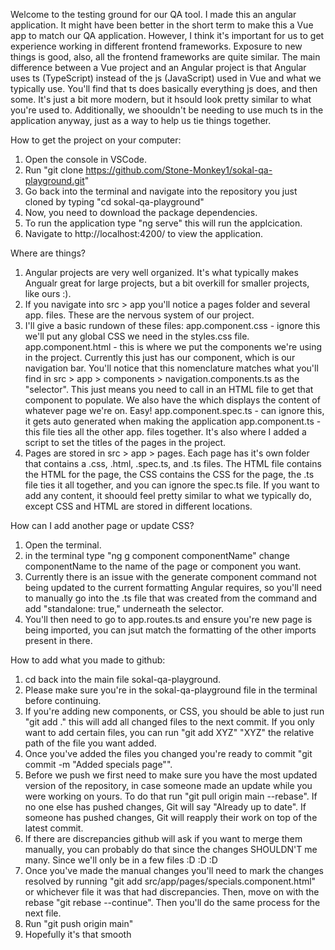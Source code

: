 Welcome to the testing ground for our QA tool. I made this an angular application. It might have been better in the short term to make this a Vue app to match our QA application. However, I think it's important for us to get experience working in different frontend frameworks. Exposure to new things is good, also, all the frontend frameworks are quite similar. The main difference between a Vue project and an Angular project is that Angular uses ts (TypeScript) instead of the js (JavaScript) used in Vue and what we typically use. You'll find that ts does basically everything js does, and then some. It's just a bit more modern, but it hsould look pretty similar to what you're used to. Additionally, we shoouldn't be needing to use much ts in the application anyway, just as a way to help us tie things together.

How to get the project on your computer:

1. Open the console in VSCode.
2. Run "git clone https://github.com/Stone-Monkey1/sokal-qa-playground.git"
3. Go back into the terminal and navigate into the repository you just cloned by typing "cd sokal-qa-playground"
4. Now, you need to download the package dependencies.
5. To run the application type "ng serve" this will run the applcication.
6. Navigate to http://localhost:4200/ to view the application.

Where are things?
1. Angular projects are very well organized. It's what typically makes Angualr great for large projects, but a bit overkill for smaller projects, like ours :).
2. If you navigate into src > app you'll notice a pages folder and several app. files. These are the nervous system of our project.
3. I'll give a basic rundown of these files:
    app.component.css - ignore this we'll put any global CSS we need in the styles.css file.
    app.component.html - this is where we put the components we're using in the project. Currently this just has our <app-navigation></app-navigation> component, which is our navigation bar. You'll notice that this nomenclature matches what you'll find in src > app > components > navigation.components.ts as the "selector". This just means you need to call in an HTML file to get that component to populate. We also have the <router-outlet></router-outlet> which displays the content of whatever page we're on. Easy!
    app.component.spec.ts - can ignore this, it gets auto generated when making the application
    app.component.ts - this file ties all the other app. files together. It's also where I added a script to set the titles of the pages in the project.
4. Pages are stored in src > app > pages. Each page has it's own folder that contains a .css, .html, .spec.ts, and .ts files. The HTML file contains the HTML for the page, the CSS contains the CSS for the page, the .ts file ties it all together, and you can ignore the spec.ts file. If you want to add any content, it shoould feel pretty similar to what we typically do, except CSS and HTML are stored in different locations.

How can I add another page or update CSS?
1. Open the terminal.
2. in the terminal type "ng g component componentName" change componentName to the name of the page or component you want.
3. Currently there is an issue with the generate component command not being updated to the current formatting Angular requires, so you'll need to manually go into the .ts file that was created from the command and add "standalone: true," underneath the selector.
4. You'll then need to go to app.routes.ts and ensure you're new page is being imported, you can jsut match the formatting of the other imports present in there.

How to add what you made to github:

1. cd back into the main file sokal-qa-playground.
2. Please make sure you're in the sokal-qa-playground file in the terminal before continuing.
3. If you're adding new components, or CSS, you should be able to just run "git add ." this will add all changed files to the next commit. If you only want to add certain files, you can run "git add XYZ" "XYZ" the relative path of the file you want added.
4. Once you've added the files you changed you're ready to commit "git commit -m "Added specials page"".
5. Before we push we first need to make sure you have the most updated version of the repository, in case someone made an update while you were working on yours. To do that run "git pull origin main --rebase". If no one else has pushed changes, Git will say "Already up to date". If someone has pushed changes, Git will reapply their work on top of the latest commit.
6. If there are discrepancies github will ask if you want to merge them manually, you can probably do that since the changes SHOULDN'T me many. Since we'll only be in a few files :D :D :D
7. Once you've made the manual changes you'll need to mark the changes resolved by running "git add src/app/pages/specials.component.html" or whichever file it was that had discrepancies. Then, move on with the rebase "git rebase --continue". Then you'll do the same process for the next file.
8. Run "git push origin main"
9. Hopefully it's that smooth